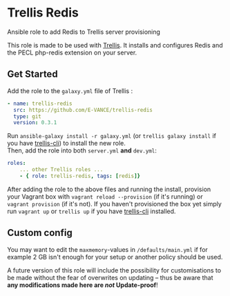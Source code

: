Trellis Redis
=========

Ansible role to add Redis to Trellis server provisioning

This role is made to be used with [Trellis](https://github.com/roots/trellis).
It installs and configures Redis and the PECL php-redis extension on your server.

Get Started
----------------
Add the role to the `galaxy.yml` file of Trellis :
```yaml
- name: trellis-redis
  src: https://github.com/E-VANCE/trellis-redis
  type: git
  version: 0.3.1
```

Run `ansible-galaxy install -r galaxy.yml` (or `trellis galaxy install` if you have [trellis-cli](https://github.com/roots/trellis-cli)) to install the new role.<br>
Then, add the role into both `server.yml` **and** `dev.yml`:
```yaml
roles:
    ... other Trellis roles ...
    - { role: trellis-redis, tags: [redis]}
```

After adding the role to the above files and running the install, provision your Vagrant box with `vagrant reload --provision` (if it's running) or `vagrant provision` (if it's not). If you haven't provisioned the box yet simply run `vagrant up` or `trellis up` if you have [trellis-cli](https://github.com/roots/trellis-cli) installed.

Custom config
----------------
You may want to edit the `maxmemory`-values in `/defaults/main.yml` if for example 2 GB isn't enough for your setup or another policy should be used.

A future version of this role will include the possibility for customisations to be made without the fear of overwrites on updating – thus be aware that **any modifications made here are *not* Update-proof**!
